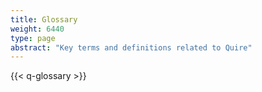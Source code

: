 ```yaml
---
title: Glossary
weight: 6440
type: page
abstract: "Key terms and definitions related to Quire"
---
```


{{< q-glossary >}}
